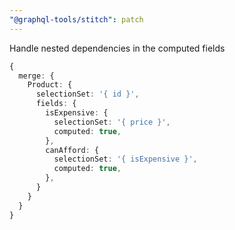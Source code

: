 ```yaml
---
"@graphql-tools/stitch": patch
---
```


Handle nested dependencies in the computed fields
```ts
{
  merge: {
    Product: {
      selectionSet: '{ id }',
      fields: {
        isExpensive: {
          selectionSet: '{ price }',
          computed: true,
        },
        canAfford: {
          selectionSet: '{ isExpensive }',
          computed: true,
        },
      }
    }
  }
}
```
